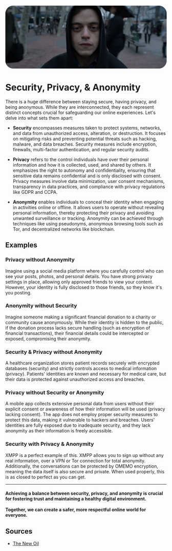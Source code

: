 ![Cover](../assets/ramimalek.png)

# Security, Privacy, & Anonymity

There is a huge difference between staying secure, having privacy, and being anonymous. While they are interconnected, they each represent distinct concepts crucial for safeguarding our online experiences. Let's delve into what sets them apart:

- **Security** encompasses measures taken to protect systems, networks, and data from unauthorized access, alteration, or destruction. It focuses on mitigating risks and preventing potential threats such as hacking, malware, and data breaches. Security measures include encryption, firewalls, multi-factor authentication, and regular security audits.

- **Privacy** refers to the control individuals have over their personal information and how it is collected, used, and shared by others. It emphasizes the right to autonomy and confidentiality, ensuring that sensitive data remains confidential and is only disclosed with consent. Privacy measures involve data minimization, user consent mechanisms, transparency in data practices, and compliance with privacy regulations like GDPR and CCPA.

- **Anonymity** enables individuals to conceal their identity when engaging in activities online or offline. It allows users to operate without revealing personal information, thereby protecting their privacy and avoiding unwanted surveillance or tracking. Anonymity can be achieved through techniques like using pseudonyms, anonymous browsing tools such as Tor, and decentralized networks like blockchain.

## Examples

### Privacy without Anonymity
Imagine using a social media platform where you carefully control who can see your posts, photos, and personal details. You have strong privacy settings in place, allowing only approved friends to view your content. However, your identity is fully disclosed to those friends, so they know it's you posting.

### Anonymity without Security
Imagine someone making a significant financial donation to a charity or community cause anonymously. While their identity is hidden to the public, if the donation process lacks secure handling (such as encryption of financial transactions), their financial details could be intercepted or exposed, compromising their anonymity.

### Security & Privacy without Anonymity
A healthcare organization stores patient records securely with encrypted databases (security) and strictly controls access to medical information (privacy). Patients' identities are known and necessary for medical care, but their data is protected against unauthorized access and breaches.

### Privacy without Security or Anonymity
A mobile app collects extensive personal data from users without their explicit consent or awareness of how their information will be used (privacy lacking consent). The app does not employ proper security measures to protect this data, making it vulnerable to hackers and breaches. Users' identities are fully exposed due to inadequate security, and they lack anonymity as their information is freely accessible.

### Security with Privacy & Anonymity
XMPP is a perfect example of this. XMPP allows you to sign up without any real information, over a VPN or Tor connection for total anonymity. Additionally, the conversations can be protected by OMEMO encryption, meaning the data itself is also secure and private. When used properly, this is as closed to perfect as you can get.

---

#### Achieving a balance between security, privacy, and anonymity is crucial for fostering trust and maintaining a healthy digital environment.<br/><br/>Together, we can create a safer, more respectful online world for everyone.

## Sources
- [The New Oil](https://thenewoil.org/en/guides/prologue/secprivanon/#security-with-privacy--anonymity)